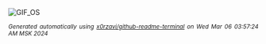 <div align="justify">
<picture>
    <source media="(prefers-color-scheme: dark)" srcset="https://i.ibb.co/6JDmxLX/output-gif.gif">
    <source media="(prefers-color-scheme: light)" srcset="https://i.ibb.co/6JDmxLX/output-gif.gif">
    <img alt="GIF_OS" src="https://i.ibb.co/6JDmxLX/output-gif.gif">
</picture>

<sub><i>Generated automatically using [x0rzavi/github-readme-terminal](https://github.com/x0rzavi/github-readme-terminal) on Wed Mar 06 03:57:24 AM MSK 2024</i></sub>

</div>

<!-- Image deletion URL: https://ibb.co/QjYfRtD/c85c093af59222e4f1d74381a3d322f3 -->
